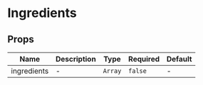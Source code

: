# Ingredients

## Props

<!-- @vuese:Ingredients:props:start -->
|Name|Description|Type|Required|Default|
|---|---|---|---|---|
|ingredients|-|`Array`|`false`|-|

<!-- @vuese:Ingredients:props:end -->


